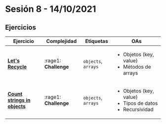 # Sesión 8 - 14/10/2021

## Ejercicios

| Ejercicio                                                        | Complejidad                    | Etiquetas                    | OAs                                                                               |
| ---------------------------------------------------------------- | ------------------------------ | ---------------------------- | --------------------------------------------------------------------------------- |
| [**Let's Recycle**](../../exercises/lets-recycle/README.md) | :rage1: **Challenge** | `objects`, `arrays` | <ul><li> Objetos (key, value)</li><li> Métodos de arrays </li></ul>  |
| [**Count strings in objects**](../../exercises/count-strings-in-objects/README.md) | :rage1: **Challenge** | `objects`, `arrays` | <ul><li> Objetos (key, value)</li><li>Tipos de datos </li><li>Recursividad</li></ul>  |
